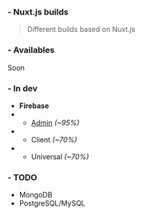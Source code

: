 ### - Nuxt.js builds

> Different builds based on Nuxt.js

### - Availables

Soon

### - In dev

- __Firebase__
- - [Admin][firebase-admin] _(~95%)_
- - Client _(~70%)_
- - Universal _(~70%)_


### - TODO

- MongoDB
- PostgreSQL/MySQL





[firebase-admin]: https://github.com/sevenns/nuxt-firebase-admin
